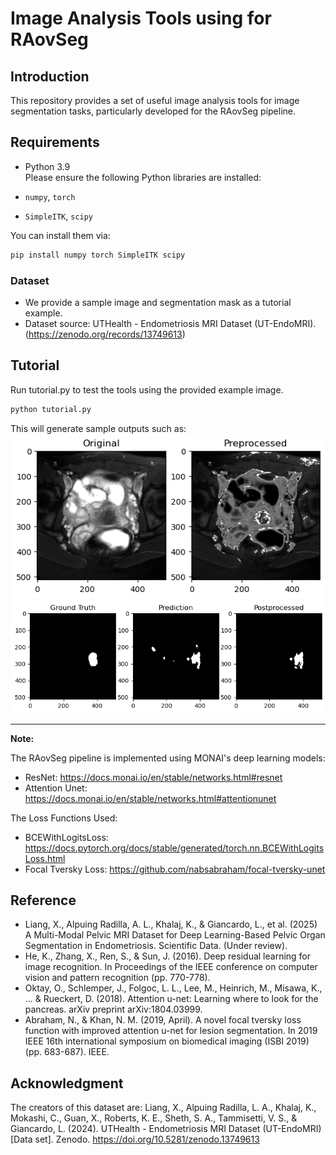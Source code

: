 # Image Analysis Tools using for RAovSeg

## Introduction

This repository provides a set of useful image analysis tools for image segmentation tasks, particularly developed for the RAovSeg pipeline.


## Requirements

- Python 3.9  
Please ensure the following Python libraries are installed:

- `numpy`, `torch`  
- `SimpleITK`, `scipy`

You can install them via:

```bash
pip install numpy torch SimpleITK scipy
```

### Dataset
- We provide a sample image and segmentation mask as a tutorial example.
- Dataset source: UTHealth - Endometriosis MRI Dataset (UT-EndoMRI). (https://zenodo.org/records/13749613)


## Tutorial

Run tutorial.py to test the tools using the provided example image.

```bash
python tutorial.py
```

This will generate sample outputs such as:
![img](Image.png)
![img](Label.png)

---

**Note:** 

The RAovSeg pipeline is implemented using MONAI's deep learning models:

- ResNet: https://docs.monai.io/en/stable/networks.html#resnet
- Attention Unet: https://docs.monai.io/en/stable/networks.html#attentionunet

The Loss Functions Used:

- BCEWithLogitsLoss: https://docs.pytorch.org/docs/stable/generated/torch.nn.BCEWithLogitsLoss.html
- Focal Tversky Loss: https://github.com/nabsabraham/focal-tversky-unet


## Reference
- Liang, X., Alpuing Radilla, A. L., Khalaj, K., & Giancardo, L., et al. (2025) A Multi-Modal Pelvic MRI Dataset for Deep Learning-Based Pelvic Organ Segmentation in Endometriosis. Scientific Data. (Under review).
- He, K., Zhang, X., Ren, S., & Sun, J. (2016). Deep residual learning for image recognition. In Proceedings of the IEEE conference on computer vision and pattern recognition (pp. 770-778).
- Oktay, O., Schlemper, J., Folgoc, L. L., Lee, M., Heinrich, M., Misawa, K., ... & Rueckert, D. (2018). Attention u-net: Learning where to look for the pancreas. arXiv preprint arXiv:1804.03999.
- Abraham, N., & Khan, N. M. (2019, April). A novel focal tversky loss function with improved attention u-net for lesion segmentation. In 2019 IEEE 16th international symposium on biomedical imaging (ISBI 2019) (pp. 683-687). IEEE.

## Acknowledgment
The creators of this dataset are:
Liang, X., Alpuing Radilla, L. A., Khalaj, K., Mokashi, C., Guan, X., Roberts, K. E., Sheth, S. A., Tammisetti, V. S., & Giancardo, L. (2024). UTHealth - Endometriosis MRI Dataset (UT-EndoMRI) [Data set]. Zenodo. https://doi.org/10.5281/zenodo.13749613

